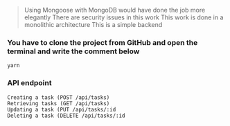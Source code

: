 > Using Mongoose with MongoDB would have done the job more elegantly
> There are security issues in this work
> This work is done in a monolithic architecture
>This is a simple backend


### You have to clone the project from GitHub and open the terminal and write the comment below  
```
yarn
```

### API endpoint 
```
Creating a task (POST /api/tasks)
Retrieving tasks (GET /api/tasks)
Updating a task (PUT /api/tasks/:id
Deleting a task (DELETE /api/tasks/:id
```
